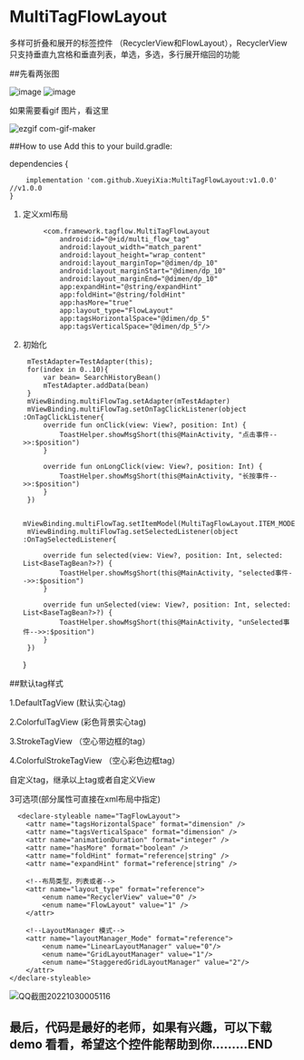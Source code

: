 # MultiTagFlowLayout
多样可折叠和展开的标签控件 （RecyclerView和FlowLayout），RecyclerView 只支持垂直九宫格和垂直列表，单选，多选，多行展开缩回的功能

##先看两张图

![image](https://user-images.githubusercontent.com/25949241/198920311-11f5a142-2c6b-44b7-9f4b-da2a2c5a79be.png)
![image](https://user-images.githubusercontent.com/25949241/198920373-5bb678d4-20ff-4602-8e3d-5e388e05d5f0.png)

如果需要看gif 图片，看这里

![ezgif com-gif-maker](https://user-images.githubusercontent.com/25949241/198842982-9eabfb25-cdc3-45b3-832a-d1aaad4b84c0.gif)


##How to use Add this to your build.gradle:

dependencies {

		implementation 'com.github.XueyiXia:MultiTagFlowLayout:v1.0.0' //v1.0.0
	}
    
    
1. 定义xml布局

            <com.framework.tagflow.MultiTagFlowLayout
                android:id="@+id/multi_flow_tag"
                android:layout_width="match_parent"
                android:layout_height="wrap_content"
                android:layout_marginTop="@dimen/dp_10"
                android:layout_marginStart="@dimen/dp_10"
                android:layout_marginEnd="@dimen/dp_10"
                app:expandHint="@string/expandHint"
                app:foldHint="@string/foldHint"
                app:hasMore="true"
                app:layout_type="FlowLayout"
                app:tagsHorizontalSpace="@dimen/dp_5"
                app:tagsVerticalSpace="@dimen/dp_5"/>

2. 初始化

        mTestAdapter=TestAdapter(this);
        for(index in 0..10){
            var bean= SearchHistoryBean()
            mTestAdapter.addData(bean)
        }
        mViewBinding.multiFlowTag.setAdapter(mTestAdapter)
        mViewBinding.multiFlowTag.setOnTagClickListener(object :OnTagClickListener{
            override fun onClick(view: View?, position: Int) {
                ToastHelper.showMsgShort(this@MainActivity, "点击事件-->>:$position")
            }

            override fun onLongClick(view: View?, position: Int) {
                ToastHelper.showMsgShort(this@MainActivity, "长按事件-->>:$position")
            }
        })

        mViewBinding.multiFlowTag.setItemModel(MultiTagFlowLayout.ITEM_MODEL_SELECT)
        mViewBinding.multiFlowTag.setSelectedListener(object :OnTagSelectedListener{

            override fun selected(view: View?, position: Int, selected: List<BaseTagBean?>?) {
                ToastHelper.showMsgShort(this@MainActivity, "selected事件-->>:$position")
            }

            override fun unSelected(view: View?, position: Int, selected: List<BaseTagBean?>?) {
                ToastHelper.showMsgShort(this@MainActivity, "unSelected事件-->>:$position")
            }
        })
    }



##默认tag样式

1.DefaultTagView (默认实心tag)

2.ColorfulTagView (彩色背景实心tag)

3.StrokeTagView （空心带边框的tag）

4.ColorfulStrokeTagView （空心彩色边框tag）

自定义tag，继承以上tag或者自定义View





  3可选项(部分属性可直接在xml布局中指定)

      <declare-styleable name="TagFlowLayout">
        <attr name="tagsHorizontalSpace" format="dimension" />
        <attr name="tagsVerticalSpace" format="dimension" />
        <attr name="animationDuration" format="integer" />
        <attr name="hasMore" format="boolean" />
        <attr name="foldHint" format="reference|string" />
        <attr name="expandHint" format="reference|string" />

        <!--布局类型，列表或者-->
        <attr name="layout_type" format="reference">
            <enum name="RecyclerView" value="0" />
            <enum name="FlowLayout" value="1" />
        </attr>

        <!--LayoutManager 模式-->
        <attr name="layoutManager_Mode" format="reference">
            <enum name="LinearLayoutManager" value="0"/>
            <enum name="GridLayoutManager" value="1"/>
            <enum name="StaggeredGridLayoutManager" value="2"/>
        </attr>
    </declare-styleable>
    
    
    
 ![QQ截图20221030005116](https://user-images.githubusercontent.com/25949241/198843533-2fa726b8-ec58-4c4c-96e4-6c8a836661da.png)



## 最后，代码是最好的老师，如果有兴趣，可以下载demo 看看，希望这个控件能帮助到你.........END

